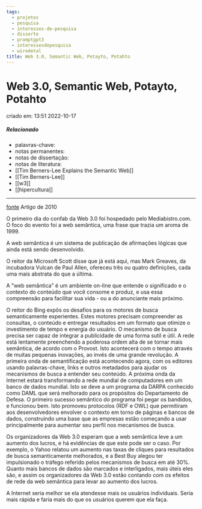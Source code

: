 ```yaml
---
tags:
  - projetos
  - pesquisa
  - interesses-de-pesquisa
  - disserte
  - promptgpt3
  - interessesdepesquisa
  - wiredetal
title: Web 3.0, Semantic Web, Potayto, Potahto
---
```

# Web 3.0, Semantic Web, Potayto, Potahto
criado em: 13:51 2022-10-17

##### Relacionado
- palavras-chave: 
- notas permanentes: 
- notas de dissertação:
- notas de literatura: 
- [[Tim Berners-Lee Explains the Semantic Web]]
- [[Tim Berners-Lee]]
- [[w3]]
- [[hipercultura]]
---
[fonte](https://www.wired.com/2010/01/web-30-semantic-web-potayto-potahto/)
Artigo de 2010

O primeiro dia do confab da Web 3.0 foi hospedado pelo Mediabistro.com. O foco do evento foi a web semântica, uma frase que trazia um aroma de 1999.

A web semântica é um sistema de publicação de afirmações lógicas que ainda está sendo desenvolvido.

O reitor da Microsoft Scott disse que já está aqui, mas Mark Greaves, da incubadora Vulcan de Paul Allen, ofereceu três ou quatro definições, cada uma mais abstrata do que a última.

A "web semântica" é um ambiente on-line que entende o significado e o contexto do conteúdo que você consome e produz, e usa essa compreensão para facilitar sua vida - ou a do anunciante mais próximo.

O reitor do Bing expôs os desafios para os motores de busca semanticamente experientes. Estes motores precisam compreender as consultas, o conteúdo e entregar resultados em um formato que otimize o investimento de tempo e energia do usuário.
O mecanismo de busca precisa ser capaz de integrar a publicidade de uma forma sutil e útil.
A rede está lentamente preenchendo a poderosa ordem alta de se tornar mais semântica, de acordo com o Provost. Isto acontecerá com o tempo através de muitas pequenas inovações, ao invés de uma grande revolução. A primeira onda de semantificação está acontecendo agora, com os editores usando palavras-chave, links e outros metadados para ajudar os mecanismos de busca a entender seu conteúdo.
A próxima onda da Internet estará transformando a rede mundial de computadores em um banco de dados mundial. Isto se deve a um programa da DARPA conhecido como DAML que será melhorado para os propósitos do Departamento de Defesa. O primeiro sucesso semântico do programa foi pegar os bandidos, e funcionou bem. Isto promoveu protocolos (RDF e OWL) que permitiram aos desenvolvedores envolver o contexto em torno de páginas e bancos de dados, construindo uma base que as empresas estão começando a usar principalmente para aumentar seu perfil nos mecanismos de busca.

Os organizadores da Web 3.0 esperam que a web semântica leve a um aumento dos lucros, e há evidências de que este pode ser o caso. Por exemplo, o Yahoo relatou um aumento nas taxas de cliques para resultados de busca semanticamente melhorados, e a Best Buy alegou ter impulsionado o tráfego referido pelos mecanismos de busca em até 30%. Quanto mais bancos de dados são marcados e interligados, mais úteis eles são, e assim os organizadores da Web 3.0 estão contando com os efeitos de rede da web semântica para levar ao aumento dos lucros.


A Internet seria melhor se ela atendesse mais os usuários individuais. Seria mais rápida e faria mais do que os usuários querem que ela faça.


